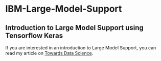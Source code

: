 # IBM-Large-Model-Support
## Introduction to Large Model Support using Tensorflow Keras

If you are interested in an introduction to Large Model Support, you can read my article on [Towards Data Science](https://towardsdatascience.com/deep-learning-analysis-using-large-model-support-3a67a919255).
